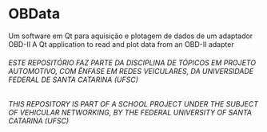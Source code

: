 # OBData
Um software em Qt para aquisição e plotagem de dados de um adaptador OBD-II
A Qt application to read and plot data from an OBD-II adapter


###### ESTE REPOSITÓRIO FAZ PARTE DA DISCIPLINA DE TÓPICOS EM PROJETO AUTOMOTIVO, COM ÊNFASE EM REDES VEICULARES, DA UNIVERSIDADE FEDERAL DE SANTA CATARINA (UFSC)
###### THIS REPOSITORY IS PART OF A SCHOOL PROJECT UNDER THE SUBJECT OF VEHICULAR NETWORKING, BY THE FEDERAL UNIVERSITY OF SANTA CATARINA (UFSC)
